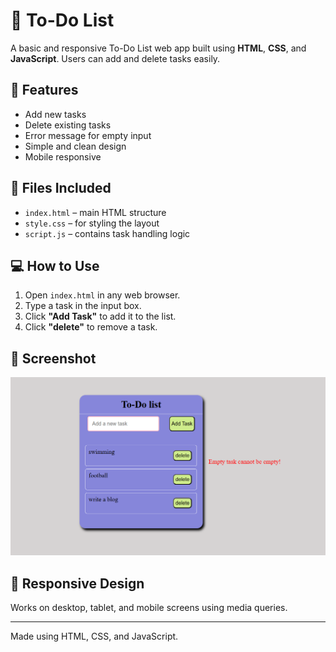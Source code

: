 # 📝 To-Do List

A basic and responsive To-Do List web app built using **HTML**, **CSS**, and **JavaScript**. Users can add and delete tasks easily.

## 🚀 Features

- Add new tasks
- Delete existing tasks
- Error message for empty input
- Simple and clean design
- Mobile responsive

## 📁 Files Included

- `index.html` – main HTML structure
- `style.css` – for styling the layout
- `script.js` – contains task handling logic

## 💻 How to Use

1. Open `index.html` in any web browser.  
2. Type a task in the input box.  
3. Click **"Add Task"** to add it to the list.  
4. Click **"delete"** to remove a task.

## 📸 Screenshot

![Screenshot](./screenshot.png)

## 📱 Responsive Design

Works on desktop, tablet, and mobile screens using media queries.

---

Made using HTML, CSS, and JavaScript.
